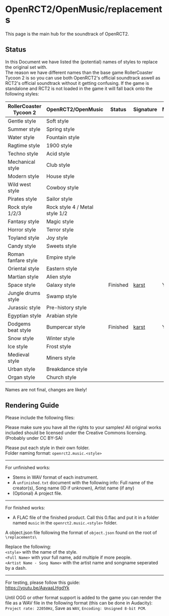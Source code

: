 #  OpenRCT2/OpenMusic/replacements

This page is the main hub for the soundtrack of OpenRCT2.

## Status

In this Document we have listed the (potential) names of styles to replace the original set with.  
The reason we have different names than the base game RollerCoaster Tycoon 2 is so you can use both OpenRCT2's official soundtrack aswell as RCT2's official soundtrack without it getting confusing. If the game is standalone and RCT2 is not loaded in the game it will fall back onto the following styles:

| RollerCoaster Tycoon 2      | OpenRCT2/OpenMusic               | Status | Signature | Merged? |
| ----------------------      | ------------------               | ------ | --------- | ------- |
| Gentle style                | Soft style                       |
| Summer style                | Spring style                     |
| Water style                 | Fountain style                   |
| Ragtime style               | 1900 style                       |
| Techno style                | Acid style                       |
| Mechanical style            | Club style                       |
| Modern style                | House style                      |
| Wild west style             | Cowboy style                     |
| Pirates style               | Sailor style                     |
| Rock style 1/2/3            | Rock style 4 / Metal style 1/2   |
| Fantasy style               | Magic style                      |
| Horror style                | Terror style                     |
| Toyland style               | Joy style                        |
| Candy style                 | Sweets style                     |
| Roman fanfare style         | Empire style                     |
| Oriental style              | Eastern style                    |
| Martian style               | Alien style                      |
| Space style                 | Galaxy style                     | Finished | [karst](https://github.com/karst) | Yes
| Jungle drums style          | Swamp style                      |
| Jurassic style              | Pre-history style                |
| Egyptian style              | Arabian style                    |
| Dodgems beat style          | Bumpercar style                  | Finished | [karst](https://github.com/karst) | Yes
| Snow style                  | Winter style                     |
| Ice style                   | Frost style                      |
| Medieval style              | Miners style                     |
| Urban style                 | Breakdance style                 |
| Organ style                 | Church style                     |


Names are not final, changes are likely!

## Rendering Guide

Please include the following files:

Please make sure you have all the rights to your samples! All original works included should be licensed under the Creative Commons licensing. (Probably under CC BY-SA)

Please put each style in their own folder.  
Folder naming format: `openrct2.music.<style>`

-----------------------
For unfinished works:
- Stems in WAV format of each instrument.  
- A `unfinished.txt` document with the following info: Full name of the creator(s), Song name (ID if unknown), Artist name (if any)
- (Optional) A project file.


-----------------------
For finished works:

- A FLAC file of the finished product. Call this 0.flac and put it in a folder named `music` in the `openrct2.music.<style>` folder.

A object.json file following the format of `object.json` found on the root of `\replacements\`

Replace the following:  
`<style>` with the name of the style.  
`<Full Name>` with your full name, add multiple if more people.  
`<Artist Name - Song Name>` with the artist name and songname seperated by a dash.  

-----------------------
For testing, please follow this guide:  
https://youtu.be/AavaaLHgdYk

Until OGG or other format support is added to the game you can render the file as a WAV file in the following format (this can be done in Audacity): `Project rate: 22050Hz`, Save as `WAV`, `Encoding: Unsigned 8-bit PCM`.